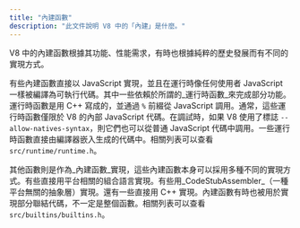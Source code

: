 ```yaml
---
title: "內建函數"
description: "此文件說明 V8 中的「內建」是什麼。"
---
```

V8 中的內建函數根據其功能、性能需求，有時也根據純粹的歷史發展而有不同的實現方式。

有些內建函數直接以 JavaScript 實現，並且在運行時像任何使用者 JavaScript 一樣被編譯為可執行代碼。其中一些依賴於所謂的_運行時函數_來完成部分功能。運行時函數是用 C++ 寫成的，並通過 `%` 前綴從 JavaScript 調用。通常，這些運行時函數僅限於 V8 的內部 JavaScript 代碼。在調試時，如果 V8 使用了標誌 `--allow-natives-syntax`，則它們也可以從普通 JavaScript 代碼中調用。一些運行時函數直接由編譯器嵌入生成的代碼中。相關列表可以查看 `src/runtime/runtime.h`。

其他函數則是作為_內建函數_實現，這些內建函數本身可以採用多種不同的實現方式。有些直接用平台相關的組合語言實現。有些用_CodeStubAssembler_（一種平台無關的抽象層）實現。還有一些直接用 C++ 實現。內建函數有時也被用於實現部分聯結代碼，不一定是整個函數。相關列表可以查看 `src/builtins/builtins.h`。
